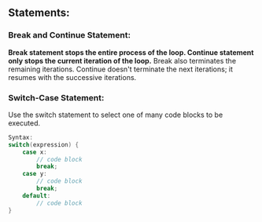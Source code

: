 ## Statements:

### Break and Continue Statement:

**Break statement stops the entire process of the loop. Continue statement only stops the current iteration of the loop.** Break also terminates the remaining iterations. Continue doesn't terminate the next iterations; it resumes with the successive iterations.

### Switch-Case Statement:

Use the switch statement to select one of many code blocks to be executed.
```c++
Syntax:
switch(expression) {
    case x:
        // code block
        break;
    case y:
        // code block
        break;
    default:
        // code block
}
```